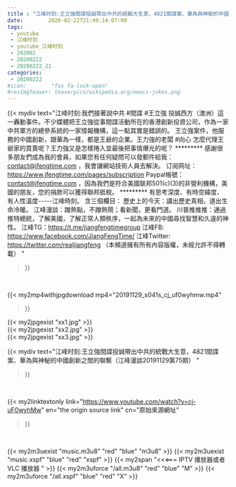 ```yaml
---
title : "江峰时刻:王立強間諜投誠帶出中共的統戰大生意，4821間諜案、華為與神秘的中國創新之間的聯繫（江峰漫談20191129第75期） "
date:        2020-02-22T21:49:14-07:00
tags:
 - youtube
 - 江峰时刻
 - youtube_江峰时刻
 - 202002
 - 20200222
 - 20200222_21
categories:
 - 20200222
#icon:        "fas fa-lock-open"
#resImgTeaser: teaserpics/wikipedia.org/emacs-jokes.png
---
```


{{< mydiv text="江峰时刻:我們接著說中共 #間諜 #王立強 投誠西方（澳洲）這一轟動事件。不少媒體把王立強從事間諜活動所在的香港創新投資公司，作為一家中共軍方的總參系統的一家情報機構，這一點其實是錯誤的。 王立強案件，他服務的中國創新，跟華為一樣，都是王爺的企業。王力強的老闆 #向心 怎麼代理王爺家的買賣呢？王力強又是怎樣捲入並最後把事情爆光的呢？     ********* 感謝很多朋友們成為我的會員，如果您有任何疑問可以發郵件給我：contact@jfengtime.com ，我會讓網站技術人員去解決。 订阅网址：https://www.jfengtime.com/pages/subscription Paypal帳號：contact@jfengtime.com ，因為我們是符合美國联邦501(c)(3)的非營利機構，美國的朋友，您的捐款可以獲得聯邦抵稅。     ********* 有思考深度、有時空緯度、有人性溫度-----江峰時刻。 含三個欄目： 歷史上的今天：講出歷史真相，道出生命冷暖。 江峰漫談：蹭熱點，不蹭熱鬧；看新聞，更看門道。 川普推推推：通過推特總統，了解美國，了解正常人類秩序，一起為未來的中國尋找智慧和久違的神性。  江峰TG：https://t.me/jiangfengtimegroup 江峰FB: https://www.facebook.com/JiangFengTime/ 江峰Twitter: https://twitter.com/realjiangfeng （本頻道擁有所有內容版權，未經允許不得轉載） "
>}}
<br>


{{< my2mp4withjpgdownload mp4="20191129_s041s_cj_uf0wyhmw.mp4"
>}}

{{< my2jpgexist "xx1.jpg" >}}<br>
{{< my2jpgexist "xx2.jpg" >}}<br>
{{< my2jpgexist "xx3.jpg" >}}<br>



{{< mydiv text="江峰时刻:王立強間諜投誠帶出中共的統戰大生意，4821間諜案、華為與神秘的中國創新之間的聯繫（江峰漫談20191129第75期） "
>}}
<br>

{{< my2linktextonly link="https://www.youtube.com/watch?v=cj-uF0wyhMw"
en="the origin source link" cn="原始來源網址"
>}}


<br>

{{< my2m3uexist "music.m3u8" "red"  "blue" "m3u8" >}} {{< my2m3uexist "music.xspf" "blue" "red"  "xspf" >}} {{< my2span "<<<=== IPTV 播放器或者 VLC 播放器 " >}} {{< my2m3uforce "/all.m3u8" "red"  "blue" "M" >}} {{< my2m3uforce "/all.xspf" "blue" "red"  "X" >}} 
